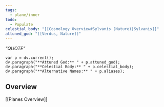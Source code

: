 ```yaml
---
tags:
  - plane/inner
todo:
  - Populate
celestial_body: "[[Cosmology Overview#Sylvanis (Nature)|Sylvanis]]"
attuned_god: "[[Verdus, Nature]]"
---
```

*"QUOTE"*
```dataviewjs
var p = dv.current();
dv.paragraph("**Attuned God:** " + p.attuned_god);
dv.paragraph("**Celestial Body:** " + p.celestial_body);
dv.paragraph("**Alternative Names:** " + p.aliases);
```
## Overview

[[Planes Overview]]